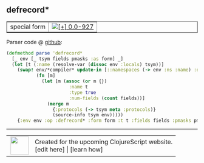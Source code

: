 ## defrecord\*



 <table border="1">
<tr>
<td>special form</td>
<td><a href="https://github.com/cljsinfo/cljs-api-docs/tree/0.0-927"><img valign="middle" alt="[+] 0.0-927" title="Added in 0.0-927" src="https://img.shields.io/badge/+-0.0--927-lightgrey.svg"></a> </td>
</tr>
</table>









Parser code @ [github](https://github.com/clojure/clojurescript/blob/r2156/src/clj/cljs/analyzer.clj#L1163-L1175):

```clj
(defmethod parse 'defrecord*
  [_ env [_ tsym fields pmasks :as form] _]
  (let [t (:name (resolve-var (dissoc env :locals) tsym))]
    (swap! env/*compiler* update-in [::namespaces (-> env :ns :name) :defs tsym]
           (fn [m]
             (let [m (assoc (or m {})
                       :name t
                       :type true
                       :num-fields (count fields))]
               (merge m
                 {:protocols (-> tsym meta :protocols)}
                 (source-info tsym env)))))
    {:env env :op :defrecord* :form form :t t :fields fields :pmasks pmasks}))
```

<!--
Repo - tag - source tree - lines:

 <pre>
clojurescript @ r2156
└── src
    └── clj
        └── cljs
            └── <ins>[analyzer.clj:1163-1175](https://github.com/clojure/clojurescript/blob/r2156/src/clj/cljs/analyzer.clj#L1163-L1175)</ins>
</pre>

-->

---




 <table>
<tr><td>
<img valign="middle" align="right" width="48px" src="http://i.imgur.com/Hi20huC.png">
</td><td>
Created for the upcoming ClojureScript website.<br>
[edit here] | [learn how]
</td></tr></table>

[edit here]:https://github.com/cljsinfo/cljs-api-docs/blob/master/cljsdoc/special/defrecordSTAR.cljsdoc
[learn how]:https://github.com/cljsinfo/cljs-api-docs/wiki/cljsdoc-files

<!--

This information was too distracting to show to readers, but I'll leave it
commented here since it is helpful to:

- pretty-print the data used to generate this document
- and show how to retrieve that data



The API data for this symbol:

```clj
{:ns "special",
 :name "defrecord*",
 :type "special form",
 :source {:code "(defmethod parse 'defrecord*\n  [_ env [_ tsym fields pmasks :as form] _]\n  (let [t (:name (resolve-var (dissoc env :locals) tsym))]\n    (swap! env/*compiler* update-in [::namespaces (-> env :ns :name) :defs tsym]\n           (fn [m]\n             (let [m (assoc (or m {})\n                       :name t\n                       :type true\n                       :num-fields (count fields))]\n               (merge m\n                 {:protocols (-> tsym meta :protocols)}\n                 (source-info tsym env)))))\n    {:env env :op :defrecord* :form form :t t :fields fields :pmasks pmasks}))",
          :title "Parser code",
          :repo "clojurescript",
          :tag "r2156",
          :filename "src/clj/cljs/analyzer.clj",
          :lines [1163 1175]},
 :full-name "special/defrecord*",
 :full-name-encode "special/defrecordSTAR",
 :history [["+" "0.0-927"]]}

```

Retrieve the API data for this symbol:

```clj
;; from Clojure REPL
(require '[clojure.edn :as edn])
(-> (slurp "https://raw.githubusercontent.com/cljsinfo/cljs-api-docs/catalog/cljs-api.edn")
    (edn/read-string)
    (get-in [:symbols "special/defrecord*"]))
```

-->
